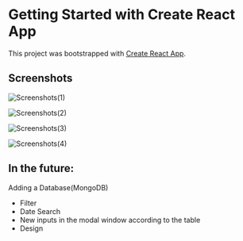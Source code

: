 # Getting Started with Create React App

This project was bootstrapped with [Create React App](https://github.com/facebook/create-react-app).

## Screenshots

![Screenshots(1)](https://user-images.githubusercontent.com/51622640/174813893-9b245a04-b224-47ea-83dc-2ba87a4f4c10.png)

![Screenshots(2)](https://user-images.githubusercontent.com/51622640/174813927-f376a6aa-592e-492d-91ff-155082b99305.png)

![Screenshots(3)](https://user-images.githubusercontent.com/51622640/174814060-a2f71a04-0d54-4735-8c43-aeab83e8db04.png)

![Screenshots(4)](https://user-images.githubusercontent.com/51622640/174814124-dd7560e2-922b-4a8e-b09b-8eef422fe708.png)

## In the future:
Adding a Database(MongoDB)
- Filter
- Date Search
- New inputs in the modal window according to the table
- Design
